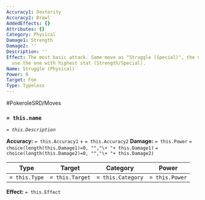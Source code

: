 ```yaml
---
Accuracy1: Dexterity
Accuracy2: Brawl
AddedEffects: {}
Attributes: {}
Category: Physical
Damage1: Strength
Damage2: ''
Description: ''
Effect: The most basic attack. Same move as "Struggle (Special)", the user should
  use the one with highest stat (Strength/Special).
Name: Struggle (Physical)
Power: 0
Target: Foe
Type: Typeless
---
```


#PokeroleSRD/Moves

### `= this.name` 
*`= this.Description`*

**Accuracy:** `= this.Accuracy1` + `= this.Accuracy2`
**Damage:** `= this.Power` `= choice(length(this.Damage1)=0, "","\+ "+ this.Damage1)` `= choice(length(this.Damage2)=0, "","\+ "+ this.Damage2)`

| Type          | Target          | Category          | Power          |
| ------------- | --------------- | ----------------  | -------------- |
| `= this.Type` | `= this.Target` | `= this.Category` | `= this.Power` | 

**Effect:** `= this.Effect`